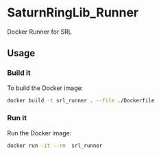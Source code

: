 # SaturnRingLib_Runner
Docker Runner for SRL

## Usage

### Build it
To build the Docker image:
```bash
docker build -t srl_runner . --file ./Dockerfile
```


### Run it
Run the Docker image:
```bash
docker run -it --rm  srl_runner
```